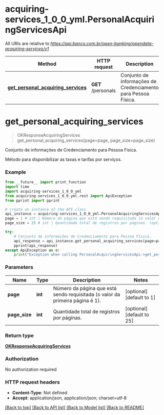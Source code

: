 # acquiring-services_1_0_0_yml.PersonalAcquiringServicesApi

All URIs are relative to *https://api.banco.com.br/open-banking/opendata-acquiring-services/v1*

Method | HTTP request | Description
------------- | ------------- | -------------
[**get_personal_acquiring_services**](PersonalAcquiringServicesApi.md#get_personal_acquiring_services) | **GET** /personals | Conjunto de informações de Credenciamento para Pessoa Física.

# **get_personal_acquiring_services**
> OKResponseAcquiringServices get_personal_acquiring_services(page=page, page_size=page_size)

Conjunto de informações de Credenciamento para Pessoa Física.

Método para disponibilizar as taxas e tarifas por serviços.

### Example
```python
from __future__ import print_function
import time
import acquiring-services_1_0_0_yml
from acquiring-services_1_0_0_yml.rest import ApiException
from pprint import pprint

# create an instance of the API class
api_instance = acquiring-services_1_0_0_yml.PersonalAcquiringServicesApi()
page = 1 # int | Número da página que está sendo requisitada (o valor da primeira página é 1). (optional) (default to 1)
page_size = 25 # int | Quantidade total de registros por páginas. (optional) (default to 25)

try:
    # Conjunto de informações de Credenciamento para Pessoa Física.
    api_response = api_instance.get_personal_acquiring_services(page=page, page_size=page_size)
    pprint(api_response)
except ApiException as e:
    print("Exception when calling PersonalAcquiringServicesApi->get_personal_acquiring_services: %s\n" % e)
```

### Parameters

Name | Type | Description  | Notes
------------- | ------------- | ------------- | -------------
 **page** | **int**| Número da página que está sendo requisitada (o valor da primeira página é 1). | [optional] [default to 1]
 **page_size** | **int**| Quantidade total de registros por páginas. | [optional] [default to 25]

### Return type

[**OKResponseAcquiringServices**](OKResponseAcquiringServices.md)

### Authorization

No authorization required

### HTTP request headers

 - **Content-Type**: Not defined
 - **Accept**: application/json, application/json; charset=utf-8

[[Back to top]](#) [[Back to API list]](../README.md#documentation-for-api-endpoints) [[Back to Model list]](../README.md#documentation-for-models) [[Back to README]](../README.md)


